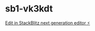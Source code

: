 # sb1-vk3kdt

[Edit in StackBlitz next generation editor ⚡️](https://stackblitz.com/~/github.com/websRai/sb1-vk3kdt)